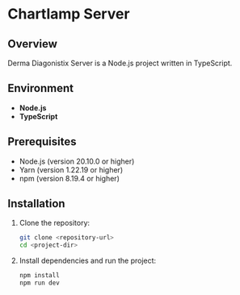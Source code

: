 # Chartlamp Server

## Overview
Derma Diagonistix Server is a Node.js project written in TypeScript.

## Environment
- **Node.js**
- **TypeScript**

## Prerequisites
- Node.js (version 20.10.0 or higher)
- Yarn (version 1.22.19 or higher)
- npm (version 8.19.4 or higher)

## Installation

1. Clone the repository:
   ```sh
   git clone <repository-url>
   cd <project-dir>

2. Install dependencies and run the project:
   ```sh
   npm install
   npm run dev